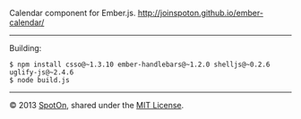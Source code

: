 Calendar component for Ember.js. http://joinspoton.github.io/ember-calendar/

---

Building:

    $ npm install csso@~1.3.10 ember-handlebars@~1.2.0 shelljs@~0.2.6 uglify-js@~2.4.6
    $ node build.js

---

© 2013 [SpotOn](https://spoton.it), shared under the [MIT License](http://www.opensource.org/licenses/MIT).